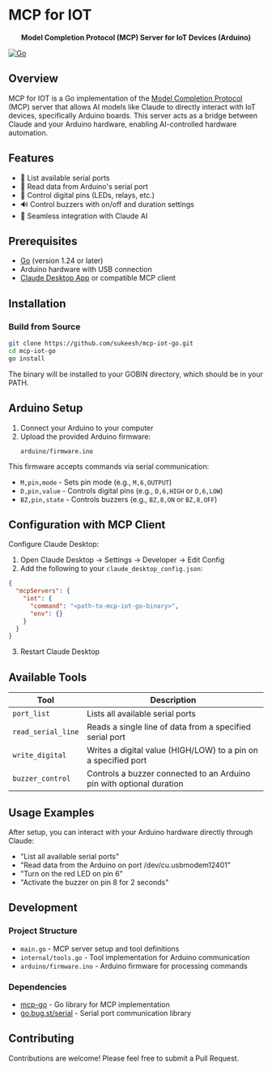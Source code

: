 # MCP for IOT

<p align="center">
  <strong>Model Completion Protocol (MCP) Server for IoT Devices (Arduino)</strong>
</p>

[![Go](https://github.com/sukeesh/mcp-iot-go/workflows/Go/badge.svg)](https://github.com/sukeesh/mcp-iot-go/actions)

## Overview
MCP for IOT is a Go implementation of the [Model Completion Protocol](https://modelcontextprotocol.io/introduction) (MCP) server that allows AI models like Claude to directly interact with IoT devices, specifically Arduino boards. This server acts as a bridge between Claude and your Arduino hardware, enabling AI-controlled hardware automation.

## Features
- 🔌 List available serial ports
- 📡 Read data from Arduino's serial port
- 🚦 Control digital pins (LEDs, relays, etc.)
- 🔊 Control buzzers with on/off and duration settings
- 🤖 Seamless integration with Claude AI

## Prerequisites
- [Go](https://go.dev/doc/install) (version 1.24 or later)
- Arduino hardware with USB connection
- [Claude Desktop App](https://claude.ai/download) or compatible MCP client

## Installation

### Build from Source
```bash
git clone https://github.com/sukeesh/mcp-iot-go.git
cd mcp-iot-go
go install
```

The binary will be installed to your GOBIN directory, which should be in your PATH.

## Arduino Setup

1. Connect your Arduino to your computer
2. Upload the provided Arduino firmware:
   ```
   arduino/firmware.ino
   ```
   
This firmware accepts commands via serial communication:
- `M,pin,mode` - Sets pin mode (e.g., `M,6,OUTPUT`)
- `D,pin,value` - Controls digital pins (e.g., `D,6,HIGH` or `D,6,LOW`)
- `BZ,pin,state` - Controls buzzers (e.g., `BZ,8,ON` or `BZ,8,OFF`)

## Configuration with MCP Client

Configure Claude Desktop:
1. Open Claude Desktop → Settings → Developer → Edit Config
2. Add the following to your `claude_desktop_config.json`:

```json
{
  "mcpServers": {
    "iot": {
      "command": "<path-to-mcp-iot-go-binary>",
      "env": {}
    }
  }
}
```

3. Restart Claude Desktop

## Available Tools

| Tool | Description |
|------|-------------|
| `port_list` | Lists all available serial ports |
| `read_serial_line` | Reads a single line of data from a specified serial port |
| `write_digital` | Writes a digital value (HIGH/LOW) to a pin on a specified port |
| `buzzer_control` | Controls a buzzer connected to an Arduino pin with optional duration |

## Usage Examples

After setup, you can interact with your Arduino hardware directly through Claude:

- "List all available serial ports"
- "Read data from the Arduino on port /dev/cu.usbmodem12401"
- "Turn on the red LED on pin 6"
- "Activate the buzzer on pin 8 for 2 seconds"

## Development

### Project Structure
- `main.go` - MCP server setup and tool definitions
- `internal/tools.go` - Tool implementation for Arduino communication
- `arduino/firmware.ino` - Arduino firmware for processing commands

### Dependencies
- [mcp-go](https://github.com/mark3labs/mcp-go) - Go library for MCP implementation
- [go.bug.st/serial](https://pkg.go.dev/go.bug.st/serial) - Serial port communication library


## Contributing
Contributions are welcome! Please feel free to submit a Pull Request.
